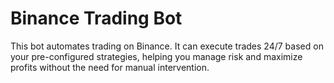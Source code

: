 # Binance Trading Bot

This bot automates trading on Binance. It can execute trades 24/7 based on your pre-configured strategies, helping you manage risk and maximize profits without the need for manual intervention.
